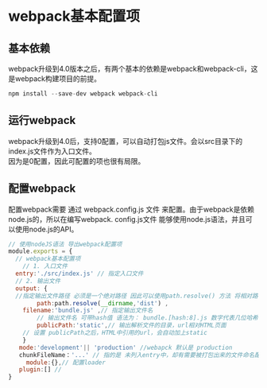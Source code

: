 # webpack基本配置项

<a name="ZrEcr"></a>
## 基本依赖
webpack升级到4.0版本之后，有两个基本的依赖是webpack和webpack-cli，这是webpack构建项目的前提。

```javascript
npm install --save-dev webpack webpack-cli
```
<a name="uDGud"></a>
## 运行webpack
webpack升级到4.0后，支持0配置，可以自动打包js文件。会以src目录下的index.js文件作为入口文件。<br />因为是0配置，因此可配置的项也很有局限。
<a name="BszG4"></a>
## 配置webpack
配置webpack需要 通过 webpack.config.js 文件 来配置。由于webpack是依赖node.js的，所以在编写webpack. config.js文件 能够使用node.js语法，并且可以使用node.js的API。

```javascript
// 使用nodeJS语法 导出webpack配置项
module.exports = {
  // webpack基本配置项
	// 1. 入口文件
  entry:'./src/index.js' // 指定入口文件
  // 2. 输出文件
  output: {
  //指定输出文件路径 必须是一个绝对路径 因此可以使用path.resolve() 方法 将相对路径转化为绝对路径
		path:path.resolve(__dirname,'dist') ,
   	filename:'bundle.js' ,// 指定输出文件名 
		// 输出文件名 可带hash值 语法为： bundle.[hash:8].js 数字代表几位哈希值
		publicPath:'static',// 输出解析文件的目录，url相对HTML页面 
    // 设置 publicPath之后，HTML中引用的url，会自动加上static 
	}
   mode:'development'|| 'production' //webapck 默认是 production
   chunkFileName：'...' // 指的是 未列入entry中，却有需要被打包出来的文件命名配置。
	 module:{},// 配置loader
   plugin:[] // 
}
```

